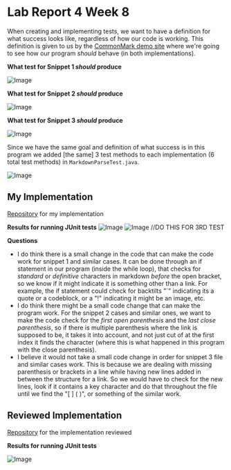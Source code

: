 # Lab Report 4 Week 8

When creating and implementing tests, we want to have a definition for what success looks like, regardless of how our code is working. This definition is given to us by the [CommonMark demo site](https://spec.commonmark.org/dingus/) where we're going to see how our program *should* behave (in both implementations).

**What test for Snippet 1 *should* produce**

![Image](snippet1.PNG)

**What test for Snippet 2 *should* produce**

![Image](snippet2.PNG)

**What test for Snippet 3 *should* produce**

![Image](snippet3.PNG)

Since we have the same goal and definition of what success is in this program we added [the same] 3 test methods to each implementation (6 total test methods) in `MarkdownParseTest.java`.

![Image](tests.PNG)


## My Implementation
[Repository](https://github.com/EvelyneAvila/markdown-parse) for my implementation

**Results for running JUnit tests**
![Image](test-own.PNG)
![Image](test-own1.PNG) //DO THIS FOR 3RD TEST

**Questions**
* I do think there is a small change in the code that can make the code work for snippet 1 and similar cases. It can be done through an if statement in our program (inside the while loop), that checks for *standard* or *definitive* characters in markdown *before* the open bracket, so we know if it might indicate it is something other than a link. For example, the if statement could check for backtilts "`" indicating its a quote or a codeblock, or a "!" indicating it might be an image, etc. 
* I do think there might be a small code change that can make the program work. For the snippet 2 cases and similar ones, we want to make the code check for the *first open parenthesis*  and the *last close parenthesis*, so if there is multiple parenthesis where the link is supposed to be, it takes it into account, and not just cut of at the first index it finds the character (where this is what happened in this program with the close parenthesis).
* I believe it would not take a small code change in order for snippet 3 file and similar cases work. This is because we are dealing with missing parenthesis or brackets in a line while having new lines added in between the structure for a link. So we would have to check for the new lines, look if it contains a key character and do that throughout the file until we find the "[ ] ( )", or something of the similar work.

## Reviewed Implementation
[Repository](https://github.com/iireneliao/markdown-parse) for the implementation reviewed

**Results for running JUnit tests**

![Image](test-r.PNG)